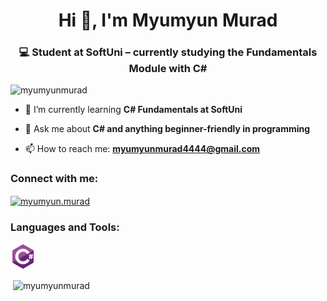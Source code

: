 <h1 align="center">Hi 👋, I'm Myumyun Murad</h1>
<h3 align="center">💻 Student at SoftUni – currently studying the Fundamentals Module with C#</h3>

<p align="left"> <img src="https://komarev.com/ghpvc/?username=myumyunmurad&label=Profile%20views&color=0e75b6&style=flat" alt="myumyunmurad" /> </p>

- 🌱 I’m currently learning **C# Fundamentals at SoftUni**

- 💬 Ask me about **C# and anything beginner-friendly in programming**

- 📫 How to reach me: **myumyunmurad4444@gmail.com**

<h3 align="left">Connect with me:</h3>
<p align="left">
<a href="https://www.instagram.com/myumyun.murad?igsh=Yjl5NGhhbzU1aW5p&utm_source=qr" target="blank"><img align="center" src="https://raw.githubusercontent.com/rahuldkjain/github-profile-readme-generator/master/src/images/icons/Social/instagram.svg" alt="myumyun.murad" height="30" width="40" /></a>
</p>

<h3 align="left">Languages and Tools:</h3>
<p align="left">
<a href="https://www.w3schools.com/cs/" target="_blank" rel="noreferrer"> 
  <img src="https://raw.githubusercontent.com/devicons/devicon/master/icons/csharp/csharp-original.svg" alt="csharp" width="40" height="40"/> 
</a>
</p>

<!-- Optional GitHub Stats (only works if your username is correct) -->
<p>&nbsp;<img align="center" src="https://github-readme-stats.vercel.app/api?username=myumyunmurad&show_icons=true&locale=en" alt="myumyunmurad" /></p>
